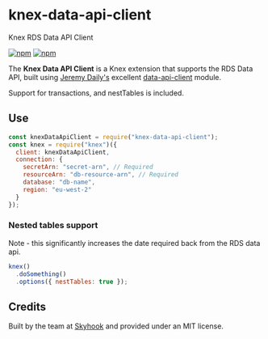 # knex-data-api-client

Knex RDS Data API Client

[![npm](https://img.shields.io/npm/v/knex-data-api-client.svg)](https://www.npmjs.com/package/knex-data-api-client)
[![npm](https://img.shields.io/npm/l/knex-data-api-client.svg)](https://www.npmjs.com/package/knex-data-api-client)

The **Knex Data API Client** is a Knex extension that supports the RDS Data API, built using [Jeremy Daily's](https://twitter.com/jeremy_daly) excellent [data-api-client](https://www.npmjs.com/package/data-api-client) module.

Support for transactions, and nestTables is included.

## Use

```javascript
const knexDataApiClient = require("knex-data-api-client");
const knex = require("knex")({
  client: knexDataApiClient,
  connection: {
    secretArn: "secret-arn", // Required
    resourceArn: "db-resource-arn", // Required
    database: "db-name",
    region: "eu-west-2"
  }
});
```

### Nested tables support

Note - this significantly increases the date required back from the RDS data api.

```javascript
knex()
  .doSomething()
  .options({ nestTables: true });
```

## Credits

Built by the team at [Skyhook](https://www.skyhookadventure.com) and provided under an MIT license.
